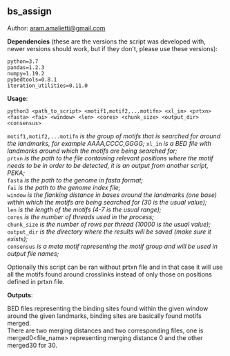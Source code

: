 ## bs_assign
Author: aram.amalietti@gmail.com


**Dependencies** (these are the versions the script was developed with, newer versions should work, but if they don't, please use these versions):
```
python=3.7  
pandas=1.2.3  
numpy=1.19.2  
pybedtools=0.8.1  
iteration_utilities=0.11.0  
```
**Usage**:  
  ```
  python3 <path_to_script> <motif1,motif2,...motifn> <xl_in> <prtxn> <fasta> <fai> <window> <len> <cores> <chunk_size> <output_dir> <consensus>  
  ```  
  `motif1,motif2,...motifn` *is the group of motifs that is searched for around the landmarks, for example AAAA,CCCC,GGGG;* 
  `xl_in` *is a BED file with landmarks around which the motifs are being searched for;*   
  `prtxn` *is the path to the file containing relevant positions where the motif needs to be in order to be detected, it is an output from another script, PEKA;*  
  `fasta` *is the path to the genome in fasta format;*  
  `fai` *is the path to the genome index file;*  
  `window` *is the flanking distance in bases around the landmarks (one base) within which the motifs are being searched for (30 is the usual value);*  
  `len` *is the length of the motifs (4-7 is the usual range);*  
  `cores` *is the number of threads used in the process;*  
  `chunk_size` *is the number of rows per thread (10000 is the usual value);*  
  `output_dir` *is the directory where the results will be saved (make sure it exists);*  
  `consensus` *is a meta motif representing the motif group and will be used in output file names;*  

  Optionally this script can be ran without prtxn file and in that case it will use all the motifs found around crosslinks instead of only those on positions defined in prtxn file.
  
**Outputs**:

 BED files representing the binding sites found within the given window around the given landmarks, binding sites are basically found motifs merged.  
 There are two merging distances and two corresponding files, one is merged0<file_name> representing merging distance 0 and the other merged30 for 30.
  
  
  
  



